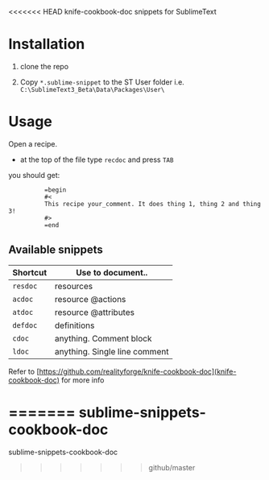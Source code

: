 <<<<<<< HEAD
knife-cookbook-doc snippets for SublimeText

# Installation

1. clone the repo 

2. Copy `*.sublime-snippet` to the ST User folder i.e. `C:\SublimeText3_Beta\Data\Packages\User\`

# Usage

Open a recipe.

* at the top of the file type `recdoc` and press `TAB`

you should get:

              =begin
              #<
              This recipe your_comment. It does thing 1, thing 2 and thing 3!
              #>
              =end

## Available snippets

Shortcut|Use to document..
--------|--------
`resdoc`  | resources 
`acdoc`  | resource @actions
`atdoc`   | resource @attributes
`defdoc`  | definitions
`cdoc`    | anything. Comment block
`ldoc` |  anything. Single line comment



Refer to [https://github.com/realityforge/knife-cookbook-doc](knife-cookbook-doc) for more info

=======
sublime-snippets-cookbook-doc
=============================

sublime-snippets-cookbook-doc
>>>>>>> github/master
